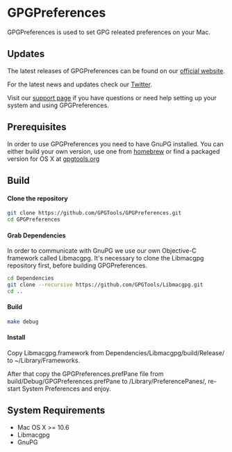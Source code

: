 GPGPreferences
==============

GPGPreferences is used to set GPG releated preferences on your Mac.

Updates
-------

The latest releases of GPGPreferences can be found on our [official website](https://gpgtools.org/gpgpreferences/).

For the latest news and updates check our [Twitter](https://twitter.com/gpgtools).

Visit our [support page](https://gpgtools.tenderapp.com) if you have questions or need help setting up your system and using GPGPreferences.

Prerequisites
-------------
In order to use GPGPreferences you need to have GnuPG installed. You can either build your own version, use one from [homebrew](http://brew.sh) or find a packaged version for OS X at [gpgtools.org](https://gpgtools.org)

Build
-----

#### Clone the repository
```bash
git clone https://github.com/GPGTools/GPGPreferences.git
cd GPGPreferences
```

#### Grab Dependencies
In order to communicate with GnuPG we use our own Objective-C framework called Libmacgpg. It's necessary to clone the Libmacgpg repository first, before building GPGPreferences.

```bash
cd Dependencies
git clone --recursive https://github.com/GPGTools/Libmacgpg.git
cd ..
```

#### Build
```bash
make debug
```

#### Install
Copy Libmacgpg.framework from Dependencies/Libmacgpg/build/Release/ to ~/Library/Frameworks.

After that copy the GPGPreferences.prefPane file from build/Debug/GPGPreferences.prefPane to /Library/PreferencePanes/, re-start System Preferences and enjoy.

System Requirements
-------------------

* Mac OS X >= 10.6
* Libmacgpg
* GnuPG
